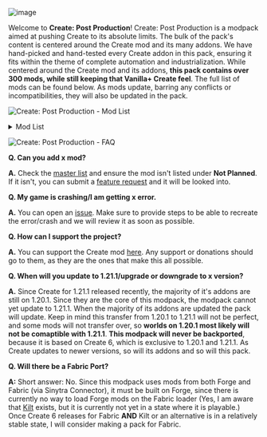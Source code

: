![image](https://github.com/user-attachments/assets/cf1eb98a-ad53-4a8c-9ebb-e17ee8b21544)


Welcome to **Create: Post Production**! Create: Post Production is a modpack aimed at pushing Create to its absolute limits. The bulk of the pack's content is centered around the Create mod and its many addons. We have hand-picked and hand-tested every Create addon in this pack, ensuring it fits within the theme of complete automation and industrialization. While centered around the Create mod and its addons, **this pack contains over 300 mods, while still keeping that Vanilla+ Create feel**. The full list of mods can be found below. As mods update, barring any conflicts or incompatibilities, they will also be updated in the pack.

![Create: Post Production - Mod List](https://cdn.modrinth.com/data/cached_images/b14e908e1bea8b783251589a12877c0297a7831a_0.webp)
<details>
<summary>Mod List</summary>
TO-DO
</details>

![Create: Post Production - FAQ](https://cdn.modrinth.com/data/cached_images/4c361b2e92039710e732f3d062c634f329fea347_0.webp)

**Q. Can you add x mod?**

**A.** Check the [master list](https://github.com/kaicardenas2/Create-Post-Production/issue/1) and ensure the mod isn't listed under **Not Planned**. If it isn't, you can submit a [feature request](https://github.com/) and it will be looked into.

**Q. My game is crashing/I am getting x error.**

**A.** You can open an [issue](https://github.com/). Make sure to provide steps to be able to recreate the error/crash and we will review it as soon as possible.

**Q. How can I support the project?**

**A.** You can support the Create mod [here](https://github.com/Creators-of-Create/Create/wiki/Supporting-the-Project). Any support or donations should go to them, as they are the ones that make this all possible.

**Q. When will you update to 1.21.1/upgrade or downgrade to x version?**

**A.** Since Create for 1.21.1 released recently, the majority of it's addons are still on 1.20.1. Since they are the core of this modpack, the modpack cannot yet update to 1.21.1. When the majority of its addons are updated the pack will update. Keep in mind this transfer from 1.20.1 to 1.21.1 will not be perfect, and some mods will not transfer over, so **worlds on 1.20.1 most likely will not be comaptible with 1.21.1**. **This modpack will never be backported**, because it is based on Create 6, which is exclusive to 1.20.1 and 1.21.1. As Create updates to newer versions, so will its addons and so will this pack.

**Q. Will there be a Fabric Port?**

**A:** Short answer: No. Since this modpack uses mods from both Forge and Fabric (via Sinytra Connector), it must be built on Forge, since there is currently no way to load Forge mods on the Fabric loader (Yes, I am aware that [Kilt](https://github.com/KiltMC) exists, but it is currently not yet in a state where it is playable.) Once Create 6 releases for Fabric **AND** Kilt or an alternative is in a relatively stable state, I will consider making a pack for Fabric.
